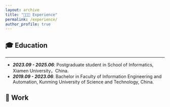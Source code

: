 ```yaml
---
layout: archive
title: "👨🏻‍💻 Experience"
permalink: /experience/
author_profile: true
---
```


## 🎓 Education
<hr>
<ul>
    <li>
        <strong><i>2023.09 - 2025.06</i></strong>: Postgraduate student in School of Informatics, Xiamen University，China.
    </li>
    <li>
        <strong><i>2019.09 - 2023.06</i></strong>: Bachelor in Faculty of Information Engineering and Automation, Kunming University of Science and Technology, China.
    </li>
</ul>

 


## 💼 Work
